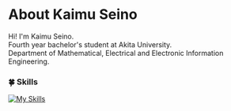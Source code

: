 # About Kaimu Seino
Hi! I'm Kaimu Seino. <br />
Fourth year bachelor's student at Akita University.<br />
Department of Mathematical, Electrical and Electronic Information Engineering.<br />

### 🍀 Skills
[![My Skills](https://skillicons.dev/icons?i=ts,js,html,css,php,python,go,react,next,laravel,git,github,figma&perline=5)](https://skillicons.dev)
